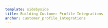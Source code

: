 ```yaml
---
template: sidebyside
title: Building Customer Profile Integrations
anchor: customer_profile_integrations
---
```

